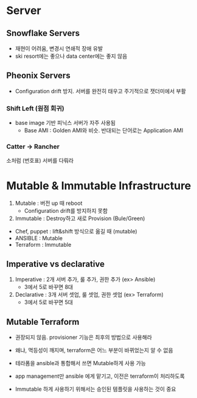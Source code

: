 # Server

## Snowflake Servers

- 재현이 어려움, 변경시 연쇄적 장애 유발
- ski resort에는 좋으나 data center에는 좋지 않음

## Pheonix Servers

- Configuration drift 방지. 서버를 완전히 태우고 주기적으로 잿더미에서 부활

### Shift Left (원점 회귀)

- base image 기반 피닉스 서버가 자주 사용됨
  - Base AMI : Golden AMI와 비슷. 반대되는 단어로는 Application AMI

### Catter -> Rancher

소처럼 (번호표) 서버를 다뤄라

# Mutable & Immutable Infrastructure

1. Mutable : 버전 up 때 reboot
   - Configuration drift를 방지하지 못함
2. Immutable : Destroy하고 새로 Provision (Bule/Green)

- Chef, puppet : lift&shift 방식으로 옮길 때 (mutable)
- ANSIBLE : Mutable
- Terraform : Immutable

## Imperative vs declarative

1. Imperative : 2개 서버 추가, 룰 추가, 권한 추가 (ex> Ansible)
   - 3에서 5로 바꾸면 8대
2. Declarative : 3개 서버 셋업, 룰 셋업, 권한 셋업 (ex> Terraform)
   - 3에서 5로 바꾸면 5대

## Mutable Terraform

- 권장되지 않음. provisioner 기능은 최후의 방법으로 사용해라
- 왜냐, 멱등성이 깨지며, terraform은 어느 부분이 바뀌었는지 알 수 없음
- 테라폼을 ansible과 통합해서 쓰면 Mutable하게 사용 가능

- app management만 ansible 에게 맡기고, 이전은 terraform이 처리하도록

- Immutable 하게 사용하기 위해서는 승인된 템플릿을 사용하는 것이 중요
